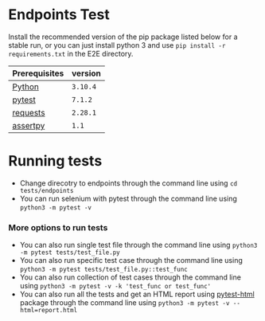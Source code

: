 # Endpoints Test

Install the recommended version of the pip package listed below for a stable run, or you can just install python 3 and use `pip install -r requirements.txt` in the E2E directory.

| Prerequisites                                                    | version  |
| ---------------------------------------------------------------- | -------- |
| [Python](https://www.python.org/downloads/)                      | `3.10.4` |
| [pytest](https://pypi.org/project/pytest/)                       | `7.1.2`  |
| [requests](https://pypi.org/project/requests/)                   | `2.28.1` |
| [assertpy](https://pypi.org/project/assertpy/)                   | `1.1`    |

# Running tests

- Change direcotry to endpoints through the command line using `cd tests/endpoints`
- You can run selenium with pytest through the command line using `python3 -m pytest -v`

### More options to run tests

- You can also run single test file through the command line using `python3 -m pytest tests/test_file.py`
- You can also run specific test case through the command line using `python3 -m pytest tests/test_file.py::test_func`
- You can also run collection of test cases through the command line using `python3 -m pytest -v -k 'test_func or test_func'`
- You can also run all the tests and get an HTML report using [pytest-html](https://pypi.org/project/pytest-html/) package through the command line using `python3 -m pytest -v --html=report.html`

